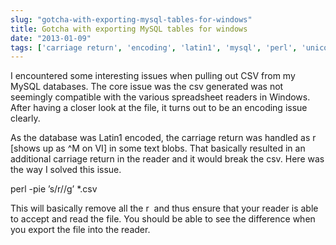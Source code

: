 ```yaml
---
slug: "gotcha-with-exporting-mysql-tables-for-windows"
title: Gotcha with exporting MySQL tables for windows
date: "2013-01-09"
tags: ['carriage return', 'encoding', 'latin1', 'mysql', 'perl', 'unicode', 'utf']
---
```

I encountered some interesting issues when pulling out CSV from my MySQL databases. The core issue was the csv generated was not seemingly compatible with the various spreadsheet readers in Windows. After having a closer look at the file, it turns out to be an encoding issue clearly.

As the database was Latin1 encoded, the carriage return was handled as r [shows up as ^M on VI] in some text blobs. That basically resulted in an additional carriage return in the reader and it would break the csv. Here was the way I solved this issue.

perl -pie ’s/r//g’ *.csv

This will basically remove all the r  and thus ensure that your reader is able to accept and read the file. You should be able to see the difference when you export the file into the reader.
